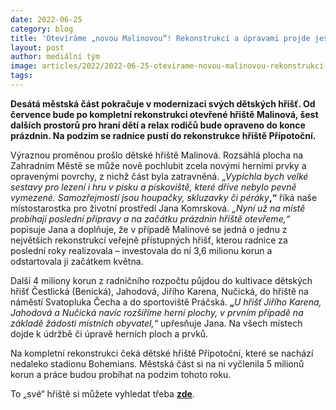 ```yaml
---
date: 2022-06-25
category: blog
title: 'Otevíráme „novou Malinovou“! Rekonstrukcí a úpravami projde ještě 7 dalších dětských hřišť'
layout: post
author: mediální tým
image: articles/2022/2022-06-25-otevirame-novou-malinovou-rekonstrukci-a-upravami-projde-jeste-7-dalsich-detskych-hrist-1.jpg
tags:
---
```


**Desátá městská část pokračuje v modernizaci svých dětských hřišť. Od července bude po kompletní rekonstrukci otevřené hřiště Malinová, šest dalších prostorů pro hraní dětí a relax rodičů bude opraveno do konce prázdnin. Na podzim se radnice pustí do rekonstrukce hřiště Přípotoční.**

Výraznou proměnou prošlo dětské hřiště Malinová. Rozsáhlá plocha na Zahradním Městě se může nově pochlubit zcela novými herními prvky a opravenými povrchy, z nichž část byla zatravněná. „_Vypíchla bych velké sestavy pro lezení i hru v písku a pískoviště, které dříve nebylo pevně vymezené. Samozřejmostí jsou houpačky, skluzavky či péráky_**,“**  říká naše místostarostka pro životní prostředí Jana Komrsková.  _„Nyní už na místě probíhají poslední přípravy a na začátku prázdnin hřiště otevřeme,“_  popisuje Jana a doplňuje, že v případě Malinové se jedná o jednu z největších rekonstrukcí veřejně přístupných hřišť, kterou radnice za poslední roky realizovala – investovala do ní 3,6 milionu korun a odstartovala ji začátkem května.

Další 4 miliony korun z radničního rozpočtu půjdou do kultivace dětských hřišť Čestlická (Benická), Jahodová, Jiřího Karena, Nučická, do hřiště na náměstí Svatopluka Čecha a do sportoviště Práčská.  **„**_U hřišť Jiřího Karena, Jahodová a Nučická navíc rozšíříme herní plochy, v prvním případě na základě žádosti místních obyvatel,“_ upřesňuje Jana. Na všech místech dojde k údržbě či úpravě herních ploch a prvků.

Na kompletní rekonstrukci čeká dětské hřiště Přípotoční, které se nachází nedaleko stadionu Bohemians. Městská část si na ni vyčlenila 5 milionů korun a práce budou probíhat na podzim tohoto roku.

To „své“ hřiště si můžete vyhledat třeba  **[zde](https://verejneprostory.cz/detska-hriste)**.
